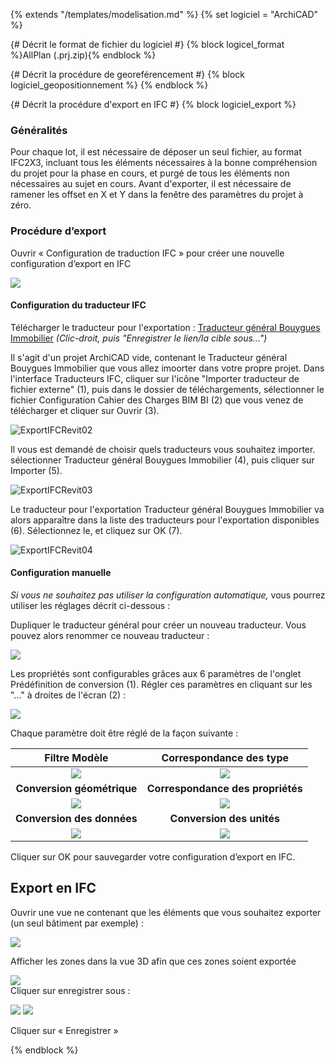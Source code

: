 {% extends "/templates/modelisation.md" %}
{% set logiciel = "ArchiCAD" %}

{# Décrit le format de fichier du logiciel #}
{% block logicel_format %}AllPlan (.prj.zip){% endblock %}

{# Décrit la procédure de georeférencement #}
{% block logiciel_geopositionnement %}
{% endblock %}

{# Décrit la procédure d'export en IFC #}
{% block logiciel_export %}

### Généralités

Pour chaque lot, il est nécessaire de déposer un seul fichier, au format IFC2X3, incluant tous les éléments nécessaires à la bonne compréhension du projet pour la phase en cours, et purgé de tous les éléments non nécessaires au sujet en cours.
Avant d'exporter, il est nécessaire de ramener les offset en X et Y dans la fenêtre des paramètres du projet à zéro.

### Procédure d’export

Ouvrir « Configuration de traduction IFC » pour créer une nouvelle configuration d’export en IFC

![](/02_Modelisation/00_communs/images/export-archicad/ExportIFCArchicad.PNG)

#### Configuration du traducteur IFC

Télécharger le traducteur pour l'exportation  : [Traducteur général Bouygues Immobilier](https://raw.githubusercontent.com/BIM-Bouygues-Immobilier/BIM-Execution-Plan/master/templates/softwares/Configuration%20IFC%20Cahier%20des%20Charges%20BIM%20BI.json) _(Clic-droit, puis "Enregistrer le lien/la cible sous...")_

Il s'agit d'un projet ArchiCAD vide, contenant le Traducteur général Bouygues Immobilier que vous allez imoorter dans votre propre projet.
Dans l'interface Traducteurs IFC, cliquer sur l'icône "Importer traducteur de fichier externe" (1), puis dans le dossier de téléchargements, sélectionner le fichier Configuration Cahier des Charges BIM BI (2) que vous venez de télécharger et cliquer sur Ouvrir (3).

![ExportIFCRevit02](/02_Modelisation/00_communs/images/export-archicad/ExportIFCArchicad02.PNG)

Il vous est demandé de choisir quels traducteurs vous souhaitez importer. sélectionner Traducteur général Bouygues Immobilier (4), puis cliquer sur Importer (5).

![ExportIFCRevit03](/02_Modelisation/00_communs/images/export-archicad/ExportIFCArchicad03.PNG)

Le traducteur pour l'exportation Traducteur général Bouygues Immobilier va alors apparaître dans la liste des traducteurs pour l'exportation disponibles (6). Sélectionnez le, et cliquez sur OK (7).

![ExportIFCRevit04](/02_Modelisation/00_communs/images/export-archicad/ExportIFCArchicad04.PNG)

#### Configuration manuelle

_Si vous ne souhaitez pas utiliser la configuration automatique,_ vous pourrez utiliser les réglages décrit ci-dessous :

Dupliquer le traducteur général pour créer un nouveau traducteur. Vous pouvez alors renommer ce nouveau traducteur :

![](/02_Modelisation/00_communs/images/export-archicad/ExportIFCArchicad0.PNG)

Les propriétés sont configurables grâces aux 6 paramètres de l'onglet Prédéfinition de conversion (1). Régler ces paramètres en cliquant sur les "..." à droites de l'écran (2)  :

![](/02_Modelisation/00_communs/images/export-archicad/ExportIFCArchicad1.PNG)

Chaque paramètre doit être réglé de la façon suivante :

|**Filtre Modèle**|**Correspondance des type**|
| :---: | :---: |
| ![](/02_Modelisation/00_communs/images/export-archicad/ExportIFCArchicad2.PNG)| ![](/02_Modelisation/00_communs/images/export-archicad/ExportIFCArchicad3.PNG)|
|**Conversion géométrique**|**Correspondance des propriétés**|
|![](/02_Modelisation/00_communs/images/export-archicad/ExportIFCArchicad4.PNG)|![](/02_Modelisation/00_communs/images/export-archicad/ExportIFCArchicad5.PNG)|
|**Conversion des données**|**Conversion des unités**|
|![](/02_Modelisation/00_communs/images/export-archicad/ExportIFCArchicad6.PNG)|![](/02_Modelisation/00_communs/images/export-archicad/ExportIFCArchicad7.PNG)|

Cliquer sur OK pour sauvegarder votre configuration d’export en IFC.

## Export en IFC

Ouvrir une vue ne contenant que les éléments que vous souhaitez exporter \(un seul bâtiment par exemple\) :

![](/02_Modelisation/00_communs/images/export-archicad/ARCHICAD_06.PNG)

Afficher les zones dans la vue 3D afin que ces zones soient exportée

![](/02_Modelisation/00_communs/images/export-archicad/ARCHICAD_07.PNG)   
Cliquer sur enregistrer sous :

![](/02_Modelisation/00_communs/images/export-archicad/ARCHICAD_08.png)
![](/02_Modelisation/00_communs/images/export-archicad/ARCHICAD_09.PNG)

Cliquer sur « Enregistrer »

{% endblock %}